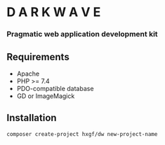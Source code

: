 # D A R K W A V E

### Pragmatic web application development kit



## Requirements
- Apache
- PHP >= 7.4
- PDO-compatible database
- GD or ImageMagick





## Installation
```
composer create-project hxgf/dw new-project-name
```





